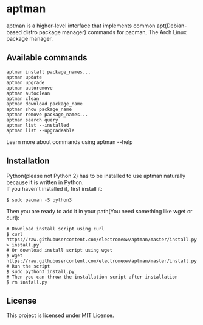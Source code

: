 # aptman

aptman is a higher-level interface that implements common
apt(Debian-based distro package manager) commands for pacman,
The Arch Linux package manager.

## Available commands

```
aptman install package_names...
aptman update
aptman upgrade
aptman autoremove
aptman autoclean
aptman clean
aptman download package_name
aptman show package_name
aptman remove package_names...
aptman search query
aptman list --installed
aptman list --upgradeable
```

Learn more about commands using aptman --help

## Installation

Python(please not Python 2) has to be installed to use aptman naturally because it is written in Python.\
If you haven't installed it, first install it:

```
$ sudo pacman -S python3
```

Then you are ready to add it in your path(You need something like wget or curl):

```
# Download install script using curl
$ curl https://raw.githubusercontent.com/electromeow/aptman/master/install.py > install.py
# Or download install script using wget
$ wget https://raw.githubusercontent.com/electromeow/aptman/master/install.py
# Run the script
$ sudo python3 install.py
# Then you can throw the installation script after installation
$ rm install.py
```

## License

This project is licensed under MIT License.

